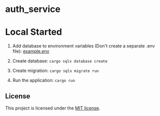 # auth_service

# Local Started

1. Add database to environment variables (Don't create a separate .env file): [example.env](example.env)

2. Create database: `cargo sqlx database create`

3. Create migration: `cargo sqlx migrate run`

4. Run the application: `cargo run`

## License

This project is licensed under the [MIT license](LICENSE).

